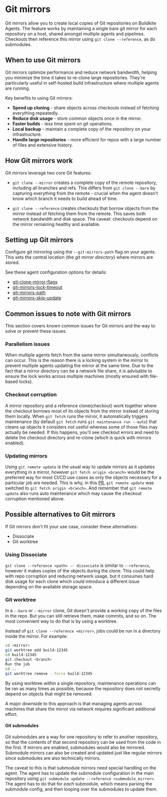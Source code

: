 # Git mirrors

Git mirrors allow you to create local copies of Git repositories on Buildkite Agents. The feature works by maintaining a single bare git mirror for each repository on a host, shared amongst multiple agents and pipelines. Checkouts then reference this mirror using `git clone --reference`, as do submodules.

## When to use Git mirrors

Git mirrors optimize performance and reduce network bandwidth, helping you minimize the time it takes to re-clone large repositories. They're particularly useful in self-hosted build infrastructure where multiple agents are running.

Key benefits to using Git mirrors:

- **Speed up cloning** - share objects across checkouts instead of fetching everything repeatedly.
- **Reduce disk usage** - store common objects once in the mirror.
- **Faster builds** - less time spent on git operations.
- **Local backup** - maintain a complete copy of the repository on your infrastructure.
- **Handle large repositories** - more efficient for repos with a large number of files and extensive history.

## How Git mirrors work

Git mirrors leverage two core Git features:

- `git clone --mirror` creates a complete copy of the remote repository, including all branches and refs. This differs from `git clone --bare` by capturing everything from the remote - crucial when the agent doesn't know which branch it needs to build ahead of time.

- `git clone --reference` creates checkouts that borrow objects from the mirror instead of fetching them from the remote. This saves both network bandwidth and disk space. The caveat: checkouts depend on the mirror remaining healthy and available.

## Setting up Git mirrors

Configure git mirroring using the `--git-mirrors-path` flag on your agents. This sets the central location (the _git mirror directory_) where mirrors are stored.

See these agent configuration options for details:

- [git-clone-mirror-flags](/docs/agent/v3/configuration#git-clone-mirror-flags)
- [git-mirrors-lock-timeout](/docs/agent/v3/configuration#git-mirrors-lock-timeout)
- [git-mirrors-path](/docs/agent/v3/configuration#git-mirrors-path)
- [git-mirrors-skip-update](/docs/agent/v3/configuration#git-mirrors-skip-update)

## Common issues to note with Git mirrors

This section covers known common issues for Git mirrors and the way to solve or prevent these issues.

### Parallelism issues

When multiple agents fetch from the same mirror simultaneously, conflicts can occur. This is the reason there is a locking system in the mirror to prevent multiple agents updating the mirror at the same time. Due to the fact that a mirror directory can be a network file share, it is advisable to ensure the lock works across multiple machines (mostly ensured with file-based locks).

### Checkout corruption

A mirror repository and a reference clone(checkout) work together where the checkout borrows most of its objects from the mirror instead of storing them locally. When `git fetch` runs the mirror, it automatically triggers maintenance (by default `git fetch` runs `git maintenance run --auto`) that cleans up objects it considers not useful whereas some of those files may actually be needed. If this happens, you'll see checkout errors and need to delete the checkout directory and re-clone (which is quick with mirrors enabled).

### Updating mirrors

Using `git remote update` is the usual way to update mirrors as it updates everything in a mirror, however `git fetch origin <branch>` would be the preferred way for most CI/CD use cases as only the objects necessary for a particular job are needed. This is why, in this [PR](https://github.com/buildkite/agent/pull/1112), `git remote update` was switched to `git fetch origin <branch>`. And remember that `git remote update` also runs auto maintenance which may cause the checkout corruption mentioned above.

## Possible alternatives to Git mirrors

If Git mirrors don't fit your use case, consider these alternatives:

- Dissociate
- Git worktree

### Using Dissociate

`git clone --reference <path> -- dissociate` is similar to `--reference`, however it makes copies of the objects during the clone. This could help with repo corruption and reducing network usage, but it consumes hard disk usage for each clone which could introduce a different issue depending on the available storage space.

### Git worktree

In a `--bare` or `--mirror` clone, Git doesn't provide a working copy of the files in the repo. But you can still retrieve them, make commits, and so on. The most convenient way to do that is by using a worktree.

Instead of  `git clone --reference <mirror>`, jobs could be run in a directory inside the mirror. For example:

```bash
cd <mirror>
git worktree add build-12345
cd build-12345
git checkout <branch>
Run the job
cd ..
git worktree remove --force build-12345
```

By using worktree within a single repository, maintenance operations can be ran as many times as possible, because the repository does not secretly depend on objects that might be removed.

A major downside to this approach is that managing agents across machines that share the mirror via network requires significant additional effort.

#### Git submodules

Git submodules are a way for one repository to refer to another repository, so that the contents of that second repository can be used from the code in the first. If mirrors are enabled, submodules would also be mirrored. Submodule mirrors can also be created and updated just like regular mirrors since submodules are also technically mirrors.

The caveat to this is that submodule mirrors need special handling on the agent. The agent has to update the submodule configuration in the main repository using `git submodule update --reference <submodule_mirror>`. The agent has to do that for _each_ submodule, which means parsing the submodule config, and then looping over the submodules to update them.
